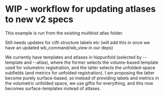 # WIP - workflow for updating atlases to new v2 specs

This example is run from the existing multihist atlas folder.

Still needs updates for cifti structure labels etc (will add this in once we have an updated wb_command/wb_view in our deps)

We currently have templates and atlases in hippunfold (selected by --template and --atlas), where the former selects the volume-based template used for volumetric registration, and the latter selects the unfolded-space subfields (and metrics for unfolded registration). I am proposing the latter become purely surface-based, so instead of providing labels and metrics in the volumetric unfolded space, we use giftis for everything, and this now becomes surface-templates instead of atlases. 
